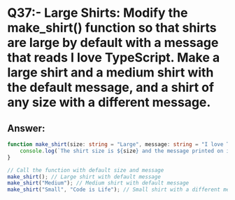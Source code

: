 # Q37:- Large Shirts: Modify the make_shirt() function so that shirts are large by default with a message that reads I love TypeScript. Make a large shirt and a medium shirt with the default message, and a shirt of any size with a different message.

## Answer:
```typescript
function make_shirt(size: string = "Large", message: string = "I love TypeScript"): void {
    console.log(`The shirt size is ${size} and the message printed on it is: "${message}"`);
}

// Call the function with default size and message
make_shirt(); // Large shirt with default message
make_shirt("Medium"); // Medium shirt with default message
make_shirt("Small", "Code is Life"); // Small shirt with a different message

```